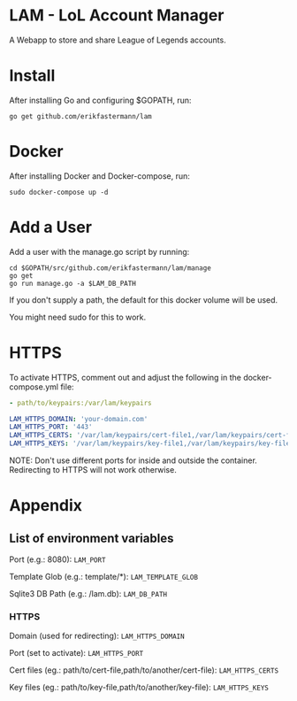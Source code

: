 # LAM - LoL Account Manager

A Webapp to store and share League of Legends accounts.

# Install

After installing Go and configuring $GOPATH, run:

```
go get github.com/erikfastermann/lam
```

# Docker

After installing Docker and Docker-compose, run:

```
sudo docker-compose up -d
```

# Add a User

Add a user with the manage.go script by running:

```
cd $GOPATH/src/github.com/erikfastermann/lam/manage
go get
go run manage.go -a $LAM_DB_PATH
```

If you don't supply a path, the default for this docker volume will be used.

You might need sudo for this to work.

# HTTPS

To activate HTTPS, comment out and adjust the following in the docker-compose.yml file:

```yaml
- path/to/keypairs:/var/lam/keypairs
```

```yaml
LAM_HTTPS_DOMAIN: 'your-domain.com'
LAM_HTTPS_PORT: '443'
LAM_HTTPS_CERTS: '/var/lam/keypairs/cert-file1,/var/lam/keypairs/cert-file2'
LAM_HTTPS_KEYS: '/var/lam/keypairs/key-file1,/var/lam/keypairs/key-file2'
```

NOTE: Don't use different ports for inside and outside the container.
Redirecting to HTTPS will not work otherwise.

# Appendix

## List of environment variables

Port (e.g.: 8080): `LAM_PORT`

Template Glob (e.g.: template/*): `LAM_TEMPLATE_GLOB`

Sqlite3 DB Path (e.g.: /lam.db): `LAM_DB_PATH`

### HTTPS

Domain (used for redirecting): `LAM_HTTPS_DOMAIN`

Port (set to activate): `LAM_HTTPS_PORT`

Cert files (eg.: path/to/cert-file,path/to/another/cert-file): `LAM_HTTPS_CERTS`

Key files (eg.: path/to/key-file,path/to/another/key-file): `LAM_HTTPS_KEYS`
